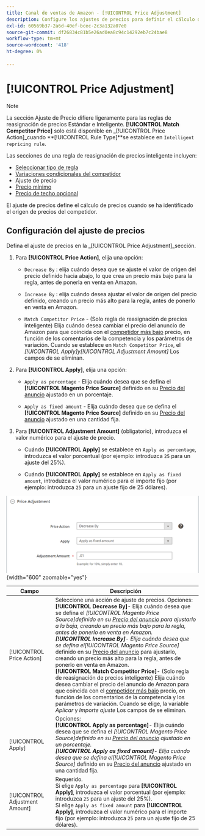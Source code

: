 ```yaml
---
title: Canal de ventas de Amazon - [!UICONTROL Price Adjustment]
description: Configure los ajustes de precios para definir el cálculo de precios cuando haya identificado la fuente de precios del competidor de Amazon.
exl-id: 60569b37-2a6d-40ef-bcec-2c3a132a07e0
source-git-commit: df26834c81b5e26ad0ea8c94c14292eb7c24bae8
workflow-type: tm+mt
source-wordcount: '418'
ht-degree: 0%

---
```


# [!UICONTROL Price Adjustment]

>[!NOTE]
>
>La sección Ajuste de Precio difiere ligeramente para las reglas de reasignación de precios Estándar e Inteligente. **[!UICONTROL Match Competitor Price]** solo está disponible en _[!UICONTROL Price Action]_cuando **[!UICONTROL Rule Type]**se establece en `Intelligent repricing rule`.

Las secciones de una regla de reasignación de precios inteligente incluyen:

- [Seleccionar tipo de regla](./intelligent-repricing-rules.md)
- [Variaciones condicionales del competidor](./competitor-conditional-variances.md)
- Ajuste de precio
- [Precio mínimo](./floor-price.md)
- [Precio de techo opcional](./optional-ceiling-price.md)

El ajuste de precios define el cálculo de precios cuando se ha identificado el origen de precios del competidor.

## Configuración del ajuste de precios

Defina el ajuste de precios en la _[!UICONTROL Price Adjustment]_sección.

1. Para **[!UICONTROL Price Action]**, elija una opción:

   - `Decrease By` : elija cuándo desea que se ajuste el valor de origen del precio definido hacia abajo, lo que crea un precio más bajo para la regla, antes de ponerla en venta en Amazon.

   - `Increase By` : elija cuándo desea ajustar el valor de origen del precio definido, creando un precio más alto para la regla, antes de ponerlo en venta en Amazon.

   - `Match Competitor Price` - (Solo regla de reasignación de precios inteligente) Elija cuándo desea cambiar el precio del anuncio de Amazon para que coincida con el [competidor más bajo](./lowest-competitor-pricing.md) precio, en función de los comentarios de la competencia y los parámetros de variación. Cuando se establece en `Match Competitor Price`, el _[!UICONTROL Apply]_y_[!UICONTROL Adjustment Amount]_ Los campos de se eliminan.

1. Para **[!UICONTROL Apply]**, elija una opción:

   - `Apply as percentage` - Elija cuándo desea que se defina el **[!UICONTROL Magento Price Source]** definido en su [Precio del anuncio](./listing-price.md) ajustado en un porcentaje.

   - `Apply as fixed amount` - Elija cuándo desea que se defina el **[!UICONTROL Magento Price Source]** definido en su [Precio del anuncio](./listing-price.md) ajustado en una cantidad fija.

1. Para **[!UICONTROL Adjustment Amount]** (obligatorio), introduzca el valor numérico para el ajuste de precio.

   - Cuándo **[!UICONTROL Apply]** se establece en `Apply as percentage`, introduzca el valor porcentual (por ejemplo: introduzca `25` para un ajuste del 25%).

   - Cuándo **[!UICONTROL Apply]** se establece en `Apply as fixed amount`, introduzca el valor numérico para el importe fijo (por ejemplo: introduzca `25` para un ajuste fijo de 25 dólares).

![Regla de reasignación de precios inteligente: ajuste de precios](assets/amazon-price-adjustment.png){width="600" zoomable="yes"}

| Campo | Descripción |
|---|---|
| [!UICONTROL Price Action] | Seleccione una acción de ajuste de precios. Opciones:<br>**[!UICONTROL Decrease By]**- Elija cuándo desea que se defina el _[!UICONTROL Magento Price Source]_definido en su [Precio del anuncio](./listing-price.md) para ajustarlo a la baja, creando un precio más bajo para la regla, antes de ponerlo en venta en Amazon.<br>**[!UICONTROL Increase By]**- Elija cuándo desea que se defina el_[!UICONTROL Magento Price Source]_ definido en su [Precio del anuncio](./listing-price.md) para ajustarlo, creando un precio más alto para la regla, antes de ponerlo en venta en Amazon.<br>**[!UICONTROL Match Competitor Price]**- (Solo regla de reasignación de precios inteligente) Elija cuándo desea cambiar el precio del anuncio de Amazon para que coincida con el [competidor más bajo](./lowest-competitor-pricing.md) precio, en función de los comentarios de la competencia y los parámetros de variación. Cuando se elige, la variable _Aplicar_ y _Importe ajuste_ Los campos de se eliminan. |
| [!UICONTROL Apply] | Opciones:<br>**[!UICONTROL Apply as percentage]**- Elija cuándo desea que se defina el _[!UICONTROL Magento Price Source]_definido en su [Precio del anuncio](./listing-price.md) ajustado en un porcentaje.<br>**[!UICONTROL Apply as fixed amount]**- Elija cuándo desea que se defina el_[!UICONTROL Magento Price Source]_ definido en su [Precio del anuncio](./listing-price.md) ajustado en una cantidad fija. |
| [!UICONTROL Adjustment Amount] | Requerido.<br>Si elige `Apply as percentage` para **[!UICONTROL Apply]**, introduzca el valor porcentual (por ejemplo: introduzca `25` para un ajuste del 25%).<br>Si elige `Apply as fixed amount` para **[!UICONTROL Apply]**, introduzca el valor numérico para el importe fijo (por ejemplo: introduzca `25` para un ajuste fijo de 25 dólares). |
